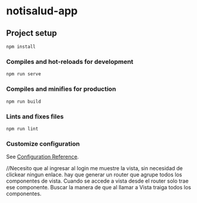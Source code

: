 # notisalud-app

## Project setup
```
npm install
```

### Compiles and hot-reloads for development
```
npm run serve
```

### Compiles and minifies for production
```
npm run build
```

### Lints and fixes files
```
npm run lint
```

### Customize configuration
See [Configuration Reference](https://cli.vuejs.org/config/).

//Necesito que al ingresar al login me muestre la vista, sin necesidad de clickear ningun enlace. hay que generar un router que agrupe todos los componentes de vista. Cuando se accede a vista desde el router solo trae ese componente. Buscar la manera de que al llamar a Vista traiga todos los componentes.
